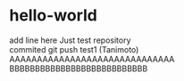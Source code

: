 # hello-world
add line here
Just test repository<br>
commited
git push test1 (Tanimoto)
AAAAAAAAAAAAAAAAAAAAAAAAAAAAAA
BBBBBBBBBBBBBBBBBBBBBBBBBBB
